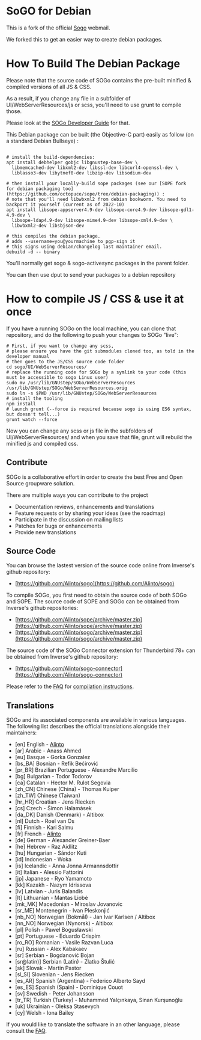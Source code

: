 # SoGO for Debian

This is a fork of the official [Sogo](https://github.com/Alinto/sogo) webmail.

We forked this to get an easier way to create debian packages.

# How To Build The Debian Package

Please note that the source code of SOGo contains the pre-built minified & compiled versions of all JS & CSS.

As a result, if you change any file in a subfolder of UI/WebServerResources/js or scss, you'll need to use grunt to compile those.

Please look at the [SOGo Developer Guide](Documentation/SOGoDevelopersGuide.asciidoc) for that.

This Debian package can be built (the Objective-C part) easily as follow (on a standard Debian Bullseye) :

```

# install the build-dependencies:
apt install debhelper gobjc libgnustep-base-dev \
  libmemcached-dev libxml2-dev libssl-dev libcurl4-openssl-dev \
  liblasso3-dev libytnef0-dev libzip-dev libsodium-dev
  
# then install your locally-build sope packages (see our [SOPE fork for debian packaging too](https://github.com/octopuce/sope/tree/debian-packaging)) :
# note that you'll need libwbxml2 from debian bookworm. You need to backport it yourself (current as of 2022-10)
apt install libsope-appserver4.9-dev libsope-core4.9-dev libsope-gdl1-4.9-dev \
  libsope-ldap4.9-dev libsope-mime4.9-dev libsope-xml4.9-dev \
  libwbxml2-dev libsbjson-dev 

# this compiles the debian package.
# adds --username=you@yourmachine to pgp-sign it
# this signs using debian/changelog last maintainer email.
debuild -d -- binary
```

You'll normally get sogo & sogo-activesync packages in the parent folder.

You can then use dput to send your packages to a debian repository

# How to compile JS / CSS & use it at once

If you have a running SOGo on the local machine, you can clone that repository, and do the following to push your changes to SOGo "live":

```
# First, if you want to change any scss,
# please ensure you have the git submodules cloned too, as told in the developer manual 
# then goes to the JS/CSS source code folder
cd sogo/UI/WebServerResources/
# replace the running code for SOGo by a symlink to your code (this must be accessible to sogo Linux user)
sudo mv /usr/lib/GNUstep/SOGo/WebServerResources /usr/lib/GNUstep/SOGo/WebServerResources.orig
sudo ln -s $PWD /usr/lib/GNUstep/SOGo/WebServerResources
# install the tooling
npm install
# launch grunt (--force is required because sogo is using ES6 syntax, but doesn't tell...)
grunt watch --force
```

Now you can change any scss or js file in the subfolders of UI/WebServerResources/ and when you save that file, grunt will rebuild the minified js and compiled css. 


## Contribute

SOGo is a collaborative effort in order to create the best Free and Open Source groupware solution.

There are multiple ways you can contribute to the project

* Documentation reviews, enhancements and translations
* Feature requests or by sharing your ideas (see the roadmap)
* Participate in the discussion on mailing lists
* Patches for bugs or enhancements
* Provide new translations

## Source Code

You can browse the lastest version of the source code online from Inverse's github repository:

* [https://github.com/Alinto/sogo](https://github.com/Alinto/sogo)

To compile SOGo, you first need to obtain the source code of both SOGo and SOPE. The source code of SOPE and SOGo can be obtained from Inverse's github repositories:

* [https://github.com/Alinto/sope/archive/master.zip](https://github.com/Alinto/sope/archive/master.zip)
* [https://github.com/Alinto/sogo/archive/master.zip](https://github.com/Alinto/sogo/archive/master.zip)

The source code of the SOGo Connector extension for Thunderbird 78+ can be obtained from Inverse's github repository:

* [https://github.com/Alinto/sogo-connector](https://github.com/Alinto/sogo-connector)

Please refer to the [FAQ](https://sogo.nu/support.html#/faq) for [compilation instructions](https://sogo.nu/support/faq/how-do-i-compile-sogo.html).

## Translations

SOGo and its associated components are available in various languages. The following list describes the official translations alongside their maintainers:

* [en] English - [Alinto](https://www.alinto.com)
* [ar] Arabic - Anass Ahmed
* [eu] Basque - Gorka Gonzalez
* [bs_BA] Bosnian - Refik Bećirović
* [pr_BR] Brazilian Portuguese - Alexandre Marcilio
* [bg] Bulgarian - Todor Todorov
* [ca] Catalan - Hector M. Rulot Segovia
* [zh_CN] Chinese (China) - Thomas Kuiper
* [zh_TW] Chinese (Taiwan)
* [hr_HR] Croatian - Jens Riecken
* [cs] Czech - Šimon Halamásek
* [da_DK] Danish (Denmark) - Altibox
* [nl] Dutch - Roel van Os
* [fi] Finnish - Kari Salmu
* [fr] French - [Alinto](https://www.alinto.com)
* [de] German - Alexander Greiner-Baer
* [he] Hebrew - Raz Aidlitz
* [hu] Hungarian - Sándor Kuti
* [id] Indonesian - Woka
* [is] Icelandic - Anna Jonna Armannsdottir
* [it] Italian - Alessio Fattorini
* [jp] Japanese - Ryo Yamamoto
* [kk] Kazakh - Nazym Idrissova
* [lv] Latvian - Juris Balandis
* [lt] Lithuanian - Mantas Liobė
* [mk_MK] Macedonian - Miroslav Jovanovic
* [sr_ME] Montenegrin - Ivan Pleskonjić
* [nb_NO] Norwegian (Bokmål) - Jan Ivar Karlsen / Altibox
* [nn_NO] Norwegian (Nynorsk) - Altibox
* [pl] Polish - Paweł Bogusławski
* [pt] Portuguese - Eduardo Crispim
* [ro_RO] Romanian - Vasile Razvan Luca
* [ru] Russian - Alex Kabakaev
* [sr] Serbian - Bogdanović Bojan
* [sr@latin)] Serbian (Latin) - Zlatko Štulić
* [sk] Slovak - Martin Pastor
* [sl_SI] Slovenian - Jens Riecken
* [es_AR] Spanish (Argentina) - Federico Alberto Sayd
* [es_ES] Spanish (Spain) - Dominique Couot
* [sv] Swedish - Peter Johansson
* [tr_TR] Turkish (Turkey) - Muhammed Yalçınkaya, Sinan Kurşunoğlu
* [uk] Ukrainian - Oleksa Stasevych
* [cy] Welsh - Iona Bailey
 
If you would like to translate the software in an other language, please consult the [FAQ](https://sogo.nu/support/faq/how-to-translate-sogo-in-another-language.html).
